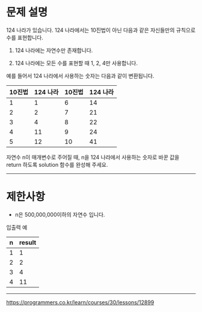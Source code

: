 
# 문제 설명


124 나라가 있습니다. 124 나라에서는 10진법이 아닌 다음과 같은 자신들만의 규칙으로 수를 표현합니다.

1. 124 나라에는 자연수만 존재합니다.

2. 124 나라에는 모든 수를 표현할 때 1, 2, 4만 사용합니다.

예를 들어서 124 나라에서 사용하는 숫자는 다음과 같이 변환됩니다.


| 10진법 | 124 나라 | 10진법 | 124 나라 |
|------|---|---|---|
| 1 | 1 | 6 | 14 |
| 2 | 2 | 7 | 21 |
| 3 | 4 | 8 | 22 |
| 4 | 11 | 9 | 24 |
| 5 | 12 | 10 | 41 |

자연수 n이 매개변수로 주어질 때, n을 124 나라에서 사용하는 숫자로 바꾼 값을 return 하도록 solution 함수를 완성해 주세요.

------------

# 제한사항

+ n은 500,000,000이하의 자연수 입니다.

입출력 예

| n |	result |
|---|---|
| 1	| 1 |
| 2	| 2 |
| 3	| 4 |
| 4	| 11 |

------------

https://programmers.co.kr/learn/courses/30/lessons/12899
